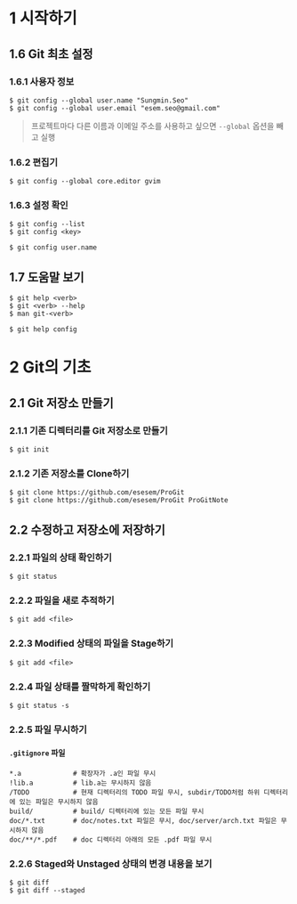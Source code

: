 # 1 시작하기

## 1.6 Git 최초 설정

### 1.6.1 사용자 정보

```shell
$ git config --global user.name "Sungmin.Seo"
$ git config --global user.email "esem.seo@gmail.com"
```

> 프로젝트마다 다른 이름과 이메일 주소를 사용하고 싶으면 `--global` 옵션을 빼고 실행


### 1.6.2 편집기

```shell
$ git config --global core.editor gvim
```


### 1.6.3 설정 확인

```shell
$ git config --list
$ git config <key>

$ git config user.name
```


## 1.7 도움말 보기

```shell
$ git help <verb>
$ git <verb> --help
$ man git-<verb>

$ git help config
```



# 2 Git의 기초

## 2.1 Git 저장소 만들기

### 2.1.1 기존 디렉터리를 Git 저장소로 만들기

```shell
$ git init
```


### 2.1.2 기존 저장소를 Clone하기

```shell
$ git clone https://github.com/esesem/ProGit
$ git clone https://github.com/esesem/ProGit ProGitNote
```


## 2.2 수정하고 저장소에 저장하기

### 2.2.1 파일의 상태 확인하기

```shell
$ git status
```


### 2.2.2 파일을 새로 추적하기

```shell
$ git add <file>
```


### 2.2.3 Modified 상태의 파일을 Stage하기

```shell
$ git add <file>
```


### 2.2.4 파일 상태를 짤막하게 확인하기

```shell
$ git status -s
```


### 2.2.5 파일 무시하기

#### `.gitignore` 파일

```shell
*.a             # 확장자가 .a인 파일 무시
!lib.a          # lib.a는 무시하지 않음
/TODO           # 현재 디렉터리의 TODO 파일 무시, subdir/TODO처럼 하위 디렉터리에 있는 파일은 무시하지 않음
build/          # build/ 디렉터리에 있는 모든 파일 무시
doc/*.txt       # doc/notes.txt 파일은 무시, doc/server/arch.txt 파일은 무시하지 않음
doc/**/*.pdf    # doc 디렉터리 아래의 모든 .pdf 파일 무시
```


### 2.2.6 Staged와 Unstaged 상태의 변경 내용을 보기

```shell
$ git diff
$ git diff --staged

```